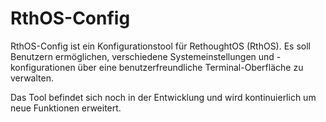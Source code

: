 # RthOS-Config

RthOS-Config ist ein Konfigurationstool für RethoughtOS (RthOS). Es soll Benutzern ermöglichen, verschiedene Systemeinstellungen und -konfigurationen über eine benutzerfreundliche Terminal-Oberfläche zu verwalten.

Das Tool befindet sich noch in der Entwicklung und wird kontinuierlich um neue Funktionen erweitert.